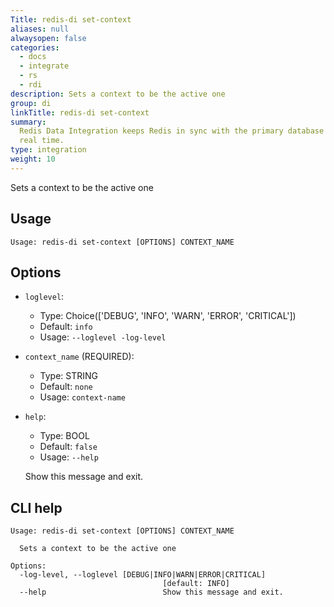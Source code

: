 ```yaml
---
Title: redis-di set-context
aliases: null
alwaysopen: false
categories:
  - docs
  - integrate
  - rs
  - rdi
description: Sets a context to be the active one
group: di
linkTitle: redis-di set-context
summary:
  Redis Data Integration keeps Redis in sync with the primary database in near
  real time.
type: integration
weight: 10
---
```


Sets a context to be the active one

## Usage

```
Usage: redis-di set-context [OPTIONS] CONTEXT_NAME
```

## Options

- `loglevel`:

  - Type: Choice(['DEBUG', 'INFO', 'WARN', 'ERROR', 'CRITICAL'])
  - Default: `info`
  - Usage: `--loglevel
-log-level`

- `context_name` (REQUIRED):

  - Type: STRING
  - Default: `none`
  - Usage: `context-name`

- `help`:

  - Type: BOOL
  - Default: `false`
  - Usage: `--help`

  Show this message and exit.

## CLI help

```
Usage: redis-di set-context [OPTIONS] CONTEXT_NAME

  Sets a context to be the active one

Options:
  -log-level, --loglevel [DEBUG|INFO|WARN|ERROR|CRITICAL]
                                  [default: INFO]
  --help                          Show this message and exit.
```
